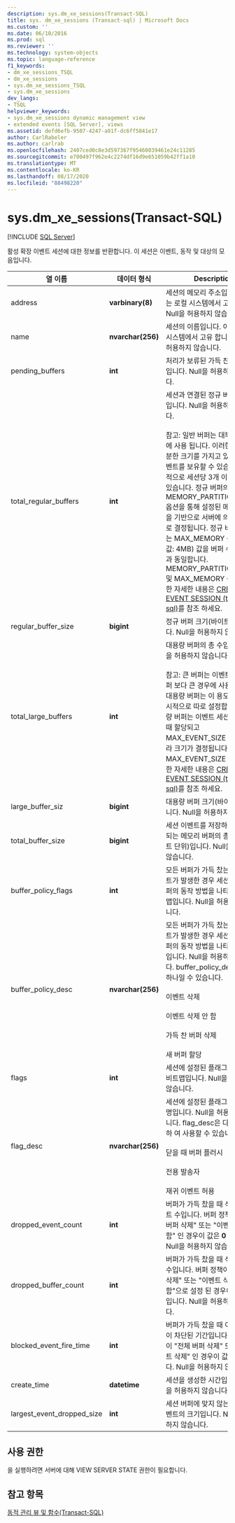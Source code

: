 ```yaml
---
description: sys.dm_xe_sessions(Transact-SQL)
title: sys. dm_xe_sessions (Transact-sql) | Microsoft Docs
ms.custom: ''
ms.date: 06/10/2016
ms.prod: sql
ms.reviewer: ''
ms.technology: system-objects
ms.topic: language-reference
f1_keywords:
- dm_xe_sessions_TSQL
- dm_xe_sessions
- sys.dm_xe_sessions_TSQL
- sys.dm_xe_sessions
dev_langs:
- TSQL
helpviewer_keywords:
- sys.dm_xe_sessions dynamic management view
- extended events [SQL Server], views
ms.assetid: defd6efb-9507-4247-a91f-dc6ff5841e17
author: CarlRabeler
ms.author: carlrab
ms.openlocfilehash: 2407ced0c8e3d597367f95460039461e24c11285
ms.sourcegitcommit: e700497f962e4c2274df16d9e651059b42ff1a10
ms.translationtype: MT
ms.contentlocale: ko-KR
ms.lasthandoff: 08/17/2020
ms.locfileid: "88498220"
---
```

# <a name="sysdm_xe_sessions-transact-sql"></a>sys.dm_xe_sessions(Transact-SQL)
[!INCLUDE [SQL Server](../../includes/applies-to-version/sqlserver.md)]

  활성 확장 이벤트 세션에 대한 정보를 반환합니다. 이 세션은 이벤트, 동작 및 대상의 모음입니다.  
    
|열 이름|데이터 형식|Description|  
|-----------------|---------------|-----------------|  
|address|**varbinary(8)**|세션의 메모리 주소입니다. 주소는 로컬 시스템에서 고유 합니다. Null을 허용하지 않습니다.|  
|name|**nvarchar(256)**|세션의 이름입니다. 이름은 로컬 시스템에서 고유 합니다. Null을 허용하지 않습니다.|  
|pending_buffers|**int**|처리가 보류된 가득 찬 버퍼의 수입니다. Null을 허용하지 않습니다.|  
|total_regular_buffers|**int**|세션과 연결된 정규 버퍼의 총 수입니다. Null을 허용하지 않습니다.<br /><br /> 참고: 일반 버퍼는 대부분의 시간에 사용 됩니다. 이러한 버퍼는 충분한 크기를 가지고 있어 많은 이벤트를 보유할 수 있습니다. 일반적으로 세션당 3개 이상의 버퍼가 있습니다. 정규 버퍼의 수는 MEMORY_PARTITION_MODE 옵션을 통해 설정된 메모리 분할을 기반으로 서버에 의해 자동으로 결정됩니다. 정규 버퍼의 크기는 MAX_MEMORY 옵션(기본값: 4MB) 값을 버퍼 수로 나눈 것과 동일합니다. MEMORY_PARTITION_MODE 및 MAX_MEMORY 옵션에 대 한 자세한 내용은 [CREATE EVENT SESSION &#40;transact-sql&#41;](../../t-sql/statements/create-event-session-transact-sql.md)를 참조 하세요.|  
|regular_buffer_size|**bigint**|정규 버퍼 크기(바이트 단위)입니다. Null을 허용하지 않습니다.|  
|total_large_buffers|**int**|대용량 버퍼의 총 수입니다. Null을 허용하지 않습니다.<br /><br /> 참고: 큰 버퍼는 이벤트가 정규 버퍼 보다 큰 경우에 사용 됩니다. 대용량 버퍼는 이 용도에 맞게 명시적으로 따로 설정합니다. 대용량 버퍼는 이벤트 세션이 시작될 때 할당되고 MAX_EVENT_SIZE 옵션에 따라 크기가 결정됩니다. MAX_EVENT_SIZE 옵션에 대 한 자세한 내용은 [CREATE EVENT SESSION &#40;transact-sql&#41;](../../t-sql/statements/create-event-session-transact-sql.md)를 참조 하세요.|  
|large_buffer_siz|**bigint**|대용량 버퍼 크기(바이트 단위)입니다. Null을 허용하지 않습니다.|  
|total_buffer_size|**bigint**|세션 이벤트를 저장하는 데 사용되는 메모리 버퍼의 총 크기(바이트 단위)입니다. Null을 허용하지 않습니다.|  
|buffer_policy_flags|**int**|모든 버퍼가 가득 찼는데 새 이벤트가 발생한 경우 세션 이벤트 버퍼의 동작 방법을 나타내는 비트맵입니다. Null을 허용하지 않습니다.|  
|buffer_policy_desc|**nvarchar(256)**|모든 버퍼가 가득 찼는데 새 이벤트가 발생한 경우 세션 이벤트 버퍼의 동작 방법을 나타내는 설명입니다.  Null을 허용하지 않습니다. buffer_policy_desc 다음 중 하나일 수 있습니다.<br /><br /> 이벤트 삭제<br /><br /> 이벤트 삭제 안 함<br /><br /> 가득 찬 버퍼 삭제<br /><br /> 새 버퍼 할당|  
|flags|**int**|세션에 설정된 플래그를 나타내는 비트맵입니다. Null을 허용하지 않습니다.|  
|flag_desc|**nvarchar(256)**|세션에 설정된 플래그에 대한 설명입니다.  Null을 허용하지 않습니다. flag_desc은 다음을 조합 하 여 사용할 수 있습니다.<br /><br /> 닫을 때 버퍼 플러시<br /><br /> 전용 발송자<br /><br /> 재귀 이벤트 허용|  
|dropped_event_count|**int**|버퍼가 가득 찼을 때 삭제된 이벤트 수입니다. 버퍼 정책이 "전체 버퍼 삭제" 또는 "이벤트 삭제 안 함" 인 경우이 값은 **0** 입니다. Null을 허용하지 않습니다.|  
|dropped_buffer_count|**int**|버퍼가 가득 찼을 때 삭제된 버퍼 수입니다. 버퍼 정책이 "이벤트 삭제" 또는 "이벤트 삭제 안 함"으로 설정 된 경우이 값은 **0** 입니다. Null을 허용하지 않습니다.|  
|blocked_event_fire_time|**int**|버퍼가 가득 찼을 때 이벤트 발생이 차단된 기간입니다. 버퍼 정책이 "전체 버퍼 삭제" 또는 "이벤트 삭제" 인 경우이 값은 **0** 입니다. Null을 허용하지 않습니다.|  
|create_time|**datetime**|세션을 생성한 시간입니다. Null을 허용하지 않습니다.|  
|largest_event_dropped_size|**int**|세션 버퍼에 맞지 않는 가장 큰 이벤트의 크기입니다. Null을 허용하지 않습니다.|  
  
## <a name="permissions"></a>사용 권한  
 을 실행하려면 서버에 대해 VIEW SERVER STATE 권한이 필요합니다.  
  
## <a name="see-also"></a>참고 항목  
 [동적 관리 뷰 및 함수&#40;Transact-SQL&#41;](~/relational-databases/system-dynamic-management-views/system-dynamic-management-views.md)  
  
  

